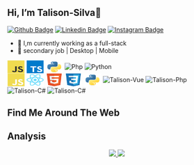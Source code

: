 ## Hi, I’m Talison-Silva👋
[![Github Badge](https://img.shields.io/badge/-Github-000?style=flat-square&logo=Github&logoColor=white&link=https://github.com/Talison-Silva)](https://github.com/Talison-Silva)
[![Linkedin Badge](https://img.shields.io/badge/-LinkedIn-blue?style=flat-square&logo=Linkedin&logoColor=white&link=https://www.linkedin.com/in/talison-silva-8148812b3/)](https://www.linkedin.com/in/talison-silva-8148812b3/)
[![Instagram Badge](https://img.shields.io/badge/-Instagram-f11cea?style=flat-square&labelColor=f11cea&logo=instagram&logoColor=white&link=https://www.instagram.com/talison.silva.dev/?next=%2F)](https://www.instagram.com/talison.silva.dev/?next=%2F)

- 🚧 I,m currently working as a full-stack
- 🚧 secondary job | Desktop | Mobile

<div style="display: inline_block">
  <img align="center" alt="Javascript" height="30" width="40" src="https://raw.githubusercontent.com/devicons/devicon/master/icons/javascript/javascript-original.svg">
  <img align="center" alt="Typescript" height="30" width="40" src="https://raw.githubusercontent.com/devicons/devicon/master/icons/typescript/typescript-original.svg">
  <img align="center" alt="Python" height="30" width="40" src="https://raw.githubusercontent.com/devicons/devicon/master/icons/python/python-original.svg">
  <img align="center" alt="Php" height="30" width="40" src="https://raw.githubusercontent.com/devicons/devicon/master/icons/php/php-plan.svg">
  <img align="center" alt="Python" height="30" width="40" src="https://raw.githubusercontent.com/devicons/devicon/master/icons/go/go-plan.svg">
<div> 

<div style="display: inline_block">
  <img align="center" alt="Talison-Js" height="30" width="40" src="https://raw.githubusercontent.com/devicons/devicon/master/icons/javascript/javascript-plain.svg">
  <img align="center" alt="Talison-React" height="30" width="40" src="https://raw.githubusercontent.com/devicons/devicon/master/icons/react/react-original.svg">
  <img align="center" alt="Talison-HTML" height="30" width="40" src="https://raw.githubusercontent.com/devicons/devicon/master/icons/html5/html5-original.svg">
  <img align="center" alt="Talison-CSS" height="30" width="40" src="https://raw.githubusercontent.com/devicons/devicon/master/icons/css3/css3-original.svg">
  <img align="center" alt="Talison-Python" height="30" width="40" src="https://raw.githubusercontent.com/devicons/devicon/master/icons/python/python-original.svg">
  <img align="center" alt="Talison-Vue" height="30" width="40" src="https://cdn.jsdelivr.net/gh/devicons/devicon/icons/vuejs/vuejs-original.svg" />
  <img align="center" alt="Talison-Php" height="30" width="40" src="https://cdn.jsdelivr.net/gh/devicons/devicon/icons/php/php-plain.svg" />
  <img align="center" alt="Talison-C#" height="30" width="40" src="https://cdn.jsdelivr.net/gh/devicons/devicon/icons/csharp/csharp-plain.svg" />
  <img align="center" alt="Talison-C#" height="30" width="40" src="https://cdn.jsdelivr.net/gh/devicons/devicon/icons/sass/sass-original.svg" />
<div> 

## Find Me Around The Web

## Analysis
<div align="center">
  <a href="https://github.com/Talison-Silva">
  <img height="180em" src="https://github-readme-stats.vercel.app/api?username=Talison-Silva&show_icons=true&theme=midnight-purple&include_all_commits=true&count_private=true"/>
  <img height="180em" src="https://github-readme-stats.vercel.app/api/top-langs/?username=Talison-Silva&layout=compact&langs_count=7&theme=midnight-purple"/>
</div>
